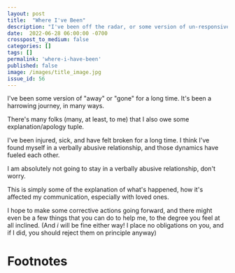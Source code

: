 ```yaml
---
layout: post
title:  "Where I've Been"
description: "I've been off the radar, or some version of un-responsive/non-responsive for a long time. Here's some sense-making"
date:  2022-06-28 06:00:00 -0700
crosspost_to_medium: false
categories: []
tags: []
permalink: 'where-i-have-been'
published: false
image: /images/title_image.jpg
issue_id: 56
---
```


I've been some version of "away" or "gone" for a long time. It's been a harrowing journey, in many ways.

There's many folks (many, at least, to me) that I also owe some explanation/apology tuple.

I've been injured, sick, and have felt broken for a long time. I think I've found myself in a verbally abusive relationship, and those dynamics have fueled each other.

I am absolutely not going to stay in a verbally abusive relationship, don't worry.

This is simply some of the explanation of what's happened, how it's affected my communication, especially with loved ones.

I hope to make some corrective actions going forward, and there might even be a few things that you can do to help me, to the degree you feel at all inclined. (And _i_ will be fine either way! I place no obligations on you, and if I did, you should reject them on principle anyway)

# Footnotes
